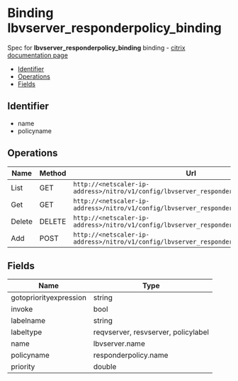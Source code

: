 # Binding lbvserver_responderpolicy_binding

Spec for **lbvserver_responderpolicy_binding** binding - [citrix documentation page](https://developer-docs.citrix.com/projects/netscaler-nitro-api/en/11.0/configuration/load-balancing/lbvserver_responderpolicy_binding/lbvserver_responderpolicy_binding/)

- [Identifier](#identifier)
- [Operations](#operations)
- [Fields](#fields)

## Identifier

- name
- policyname

## Operations

| Name | Method | Url |
|----|----|----|
| List | GET | `http://<netscaler-ip-address>/nitro/v1/config/lbvserver_responderpolicy_binding` |
| Get | GET | `http://<netscaler-ip-address>/nitro/v1/config/lbvserver_responderpolicy_binding/<name>` |
| Delete | DELETE | `http://<netscaler-ip-address>/nitro/v1/config/lbvserver_responderpolicy_binding/<name>` |
| Add | POST | `http://<netscaler-ip-address>/nitro/v1/config/lbvserver_responderpolicy_binding` |

## Fields

| Name | Type |
|----|----|
| gotopriorityexpression | string |
| invoke | bool |
| labelname | string |
| labeltype | reqvserver, resvserver, policylabel |
| name | lbvserver.name |
| policyname | responderpolicy.name |
| priority | double |

